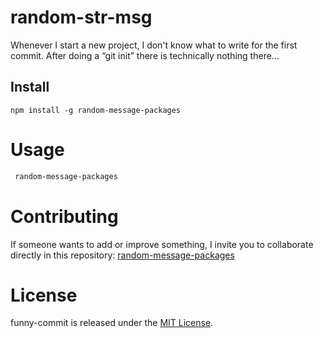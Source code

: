 # random-str-msg

Whenever I start a new project, I don't know what to write for the first commit. After doing a “git init” there is technically nothing there...

## Install

```npm
npm install -g random-message-packages
```

# Usage

```bash
 random-message-packages
```

# Contributing

If someone wants to add or improve something, I invite you to collaborate directly in this repository: [random-message-packages](https://github.com/AgustinMineo/random-message-packages)

# License

funny-commit is released under the [MIT License](https://opensource.org/licenses/MIT).